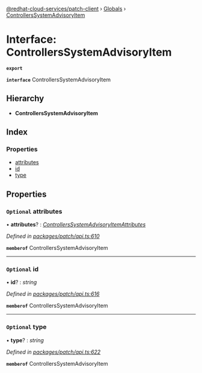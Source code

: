 [@redhat-cloud-services/patch-client](../README.md) › [Globals](../globals.md) › [ControllersSystemAdvisoryItem](controllerssystemadvisoryitem.md)

# Interface: ControllersSystemAdvisoryItem

**`export`** 

**`interface`** ControllersSystemAdvisoryItem

## Hierarchy

* **ControllersSystemAdvisoryItem**

## Index

### Properties

* [attributes](controllerssystemadvisoryitem.md#optional-attributes)
* [id](controllerssystemadvisoryitem.md#optional-id)
* [type](controllerssystemadvisoryitem.md#optional-type)

## Properties

### `Optional` attributes

• **attributes**? : *[ControllersSystemAdvisoryItemAttributes](controllerssystemadvisoryitemattributes.md)*

*Defined in [packages/patch/api.ts:610](https://github.com/RedHatInsights/javascript-clients/blob/8382895/packages/patch/api.ts#L610)*

**`memberof`** ControllersSystemAdvisoryItem

___

### `Optional` id

• **id**? : *string*

*Defined in [packages/patch/api.ts:616](https://github.com/RedHatInsights/javascript-clients/blob/8382895/packages/patch/api.ts#L616)*

**`memberof`** ControllersSystemAdvisoryItem

___

### `Optional` type

• **type**? : *string*

*Defined in [packages/patch/api.ts:622](https://github.com/RedHatInsights/javascript-clients/blob/8382895/packages/patch/api.ts#L622)*

**`memberof`** ControllersSystemAdvisoryItem
